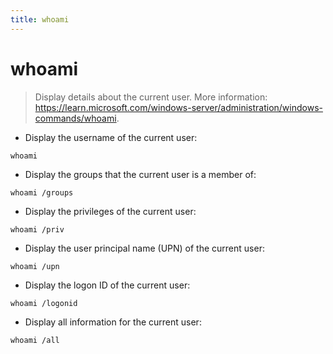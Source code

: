 ```yaml
---
title: whoami
---
```

# whoami

> Display details about the current user.
> More information: <https://learn.microsoft.com/windows-server/administration/windows-commands/whoami>.

- Display the username of the current user:

`whoami`

- Display the groups that the current user is a member of:

`whoami /groups`

- Display the privileges of the current user:

`whoami /priv`

- Display the user principal name (UPN) of the current user:

`whoami /upn`

- Display the logon ID of the current user:

`whoami /logonid`

- Display all information for the current user:

`whoami /all`
